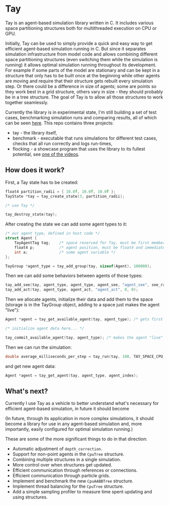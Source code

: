 # Tay

Tay is an agent-based simulation library written in C. It includes various space partitioning structures both for multithreaded execution on CPU or GPU.

Initially, Tay can be used to simply provide a quick and easy way to get efficient agent-based simulation running in C. But since it separates simulation infrastructure from model code and allows combining different space partitioning structures (even switching them while the simulation is running) it allows optimal simulation running throughout its development. For example if some parts of the model are stationary and can be kept in a structure that only has to be built once at the beginning while other agents are moving and require that their structure gets rebuilt every simulation step. Or there could be a difference in size of agents; some are points so they work best in a grid structure, others vary in size - they should probably be in a tree structure. The goal of Tay is to allow all those structures to work together seamlessly.

Currently the library is in experimental state, I'm still building a set of test cases, benchmarking simulation runs and comparing results, all of which can be seen [here](https://bcace.github.io/ochre.html). This repo contains three projects:

* tay - the library itself,
* benchmark - executable that runs simulations for different test cases, checks that all run correctly and logs run-times,
* flocking - a showcase program that uses the library to its fullest potential, see [one of the videos](https://www.youtube.com/watch?v=DD93xIQqz5s).

## How does it work?

First, a Tay state has to be created:

```C
float4 partition_radii = { 10.0f, 10.0f, 10.0f };
TayState *tay = tay_create_state(3, partition_radii);

/* use Tay */

tay_destroy_state(tay);
```

After creating the state we can add some agent types to it:

```C
/* our agent type, defined in host code */
struct Agent {
    TayAgentTag tag;    /* space reserved for Tay, must be first member */
    float4 p;           /* agent position, must be float4 and immediately follow tag */
    int a;              /* some agent variable */
};

TayGroup *agent_type = tay_add_group(tay, sizeof(Agent), 100000);
```

Then we can add some behaviors between agents of those types:

```C
tay_add_see(tay, agent_type, agent_type, agent_see, "agent_see", see_radii, 0, 0);
tay_add_act(tay, agent_type, agent_act, "agent_act", 0, 0);
```

Then we allocate agents, initialize their data and add them to the space (storage is in the TayGroup object, adding to a space just makes the agent "live"):

```C
Agent *agent = tay_get_available_agent(tay, agent_type); /* gets first available "dead" agent from storage */

/* initialize agent data here... */

tay_commit_available_agent(tay, agent_type); /* makes the agent "live" */
```

Then we can run the simulation:

```C
double average_milliseconds_per_step = tay_run(tay, 100, TAY_SPACE_CPU_GRID, 1);
```

and get new agent data:

```C
Agent *agent = tay_get_agent(tay, agent_type, agent_index);
```

## What's next?

Currently I use Tay as a vehicle to better understand what's necessary for efficient agent-based simulation, in future it should become

(In future, through its application in more complex simulations, it should become a library for use in any agent-based simulation and, more importantly, easily configured for optimal simulation running.)

These are some of the more significant things to do in that direction:

* Automatic adjustment of `depth_correction`.
* Support for non-point agents in the `CpuTree` structure.
* Combining multiple structures in a single simulation.
* More control over when structures get updated.
* Efficient communication through references or connections.
* Efficient communication through particle grids.
* Implement and benchmark the new `CpuAABBTree` structure.
* Implement thread balancing for the `CpuTree` structure.
* Add a simple sampling profiler to measure time spent updating and using structures.
